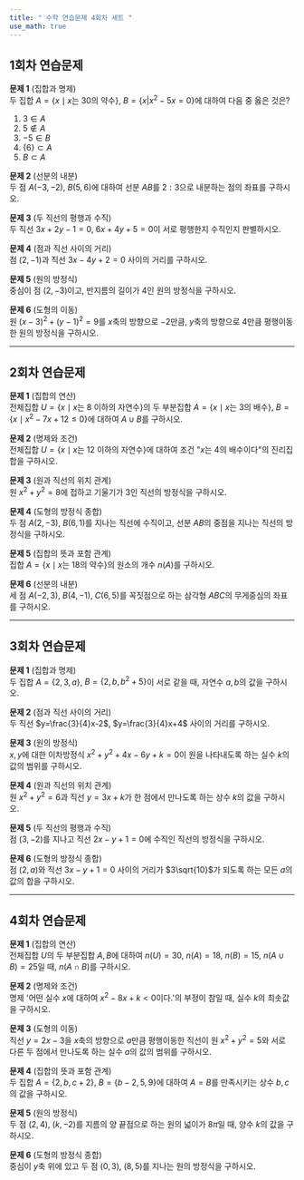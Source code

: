 ```yaml
---
title: " 수학 연습문제 4회차 세트 " 
use_math: true
---
```




## 1회차 연습문제

**문제 1** (집합과 명제)  
두 집합 $A=\lbrace x\mid x\text{는 }30\text{의 약수}\rbrace$, $B=\lbrace x|x^2-5x=0\rbrace$에 대하여 다음 중 옳은 것은?
1. $3\in A$
2. $5\not\in A$ 
3. $-5\in B$
4. $\lbrace 6\rbrace \subset A$
5. $B\subset A$

**문제 2** (선분의 내분)  
두 점 $A(-3, -2)$, $B(5, 6)$에 대하여 선분 $AB$를 $2:3$으로 내분하는 점의 좌표를 구하시오.

**문제 3** (두 직선의 평행과 수직)  
두 직선 $3x+2y-1=0$, $6x+4y+5=0$이 서로 평행한지 수직인지 판별하시오.

**문제 4** (점과 직선 사이의 거리)  
점 $(2, -1)$과 직선 $3x-4y+2=0$ 사이의 거리를 구하시오.

**문제 5** (원의 방정식)  
중심이 점 $(2, -3)$이고, 반지름의 길이가 $4$인 원의 방정식을 구하시오.

**문제 6** (도형의 이동)  
원 $(x-3)^2+(y-1)^2=9$를 $x$축의 방향으로 $-2$만큼, $y$축의 방향으로 $4$만큼 평행이동한 원의 방정식을 구하시오.

---

## 2회차 연습문제

**문제 1** (집합의 연산)  
전체집합 $U=\lbrace x\mid x\text{는 }8\text{ 이하의 자연수}\rbrace$의 두 부분집합 $A=\lbrace x\mid x\text{는 }3\text{의 배수}\rbrace$, $B=\lbrace x\mid x^2-7x+12\leq 0\rbrace$에 대하여 $A\cup B$를 구하시오.

**문제 2** (명제와 조건)  
전체집합 $U=\lbrace x\mid x\text{는 }12\text{ 이하의 자연수}\rbrace$에 대하여 조건 "$x$는 $4$의 배수이다"의 진리집합을 구하시오.

**문제 3** (원과 직선의 위치 관계)  
원 $x^2+y^2=8$에 접하고 기울기가 $3$인 직선의 방정식을 구하시오.

**문제 4** (도형의 방정식 종합)  
두 점 $A(2, -3)$, $B(6, 1)$를 지나는 직선에 수직이고, 선분 $AB$의 중점을 지나는 직선의 방정식을 구하시오.

**문제 5** (집합의 뜻과 포함 관계)  
집합 $A=\lbrace x\mid x\text{는 }18\text{의 약수}\rbrace$의 원소의 개수 $n(A)$를 구하시오.

**문제 6** (선분의 내분)  
세 점 $A(-2, 3)$, $B(4, -1)$, $C(6, 5)$를 꼭짓점으로 하는 삼각형 $ABC$의 무게중심의 좌표를 구하시오.

---

## 3회차 연습문제

**문제 1** (집합과 명제)  
두 집합 $A=\lbrace 2, 3, a\rbrace$, $B=\lbrace 2, b, b^2+5\rbrace$이 서로 같을 때, 자연수 $a, b$의 값을 구하시오.

**문제 2** (점과 직선 사이의 거리)  
두 직선 $y=\frac{3}{4}x-2$, $y=\frac{3}{4}x+4$ 사이의 거리를 구하시오.

**문제 3** (원의 방정식)  
$x, y$에 대한 이차방정식 $x^2+y^2+4x-6y+k=0$이 원을 나타내도록 하는 실수 $k$의 값의 범위를 구하시오.

**문제 4** (원과 직선의 위치 관계)  
원 $x^2+y^2=6$과 직선 $y=3x+k$가 한 점에서 만나도록 하는 상수 $k$의 값을 구하시오.

**문제 5** (두 직선의 평행과 수직)  
점 $(3, -2)$를 지나고 직선 $2x-y+1=0$에 수직인 직선의 방정식을 구하시오.

**문제 6** (도형의 방정식 종합)  
점 $(2, a)$와 직선 $3x-y+1=0$ 사이의 거리가 $3\sqrt{10}$가 되도록 하는 모든 $a$의 값의 합을 구하시오.

---

## 4회차 연습문제

**문제 1** (집합의 연산)  
전체집합 $U$의 두 부분집합 $A, B$에 대하여 $n(U)=30$, $n(A)=18$, $n(B)=15$, $n(A\cup B)=25$일 때, $n(A\cap B)$를 구하시오.

**문제 2** (명제와 조건)  
명제 '어떤 실수 $x$에 대하여 $x^2-8x+k<0$이다.'의 부정이 참일 때, 실수 $k$의 최솟값을 구하시오.

**문제 3** (도형의 이동)  
직선 $y=2x-3$을 $x$축의 방향으로 $a$만큼 평행이동한 직선이 원 $x^2+y^2=5$와 서로 다른 두 점에서 만나도록 하는 실수 $a$의 값의 범위를 구하시오.

**문제 4** (집합의 뜻과 포함 관계)  
두 집합 $A=\lbrace 2, b, c+2\rbrace$, $B=\lbrace b-2, 5, 9\rbrace$에 대하여 $A=B$를 만족시키는 상수 $b, c$의 값을 구하시오.

**문제 5** (원의 방정식)  
두 점 $(2, 4)$, $(k, -2)$를 지름의 양 끝점으로 하는 원의 넓이가 $8\pi$일 때, 양수 $k$의 값을 구하시오.

**문제 6** (도형의 방정식 종합)  
중심이 $y$축 위에 있고 두 점 $(0, 3)$, $(8, 5)$를 지나는 원의 방정식을 구하시오.

